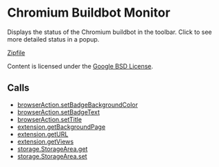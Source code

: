 
Chromium Buildbot Monitor
=======

Displays the status of the Chromium buildbot in the toolbar.  Click to see more detailed status in a popup.

[Zipfile](http://developer.chrome.com/extensions/examples/extensions/buildbot.zip)

Content is licensed under the [Google BSD License](https://developers.google.com/open-source/licenses/bsd).

Calls
-----

* [browserAction.setBadgeBackgroundColor](https://developer.chrome.com/extensions/browserAction#method-setBadgeBackgroundColor)
* [browserAction.setBadgeText](https://developer.chrome.com/extensions/browserAction#method-setBadgeText)
* [browserAction.setTitle](https://developer.chrome.com/extensions/browserAction#method-setTitle)
* [extension.getBackgroundPage](https://developer.chrome.com/extensions/extension#method-getBackgroundPage)
* [extension.getURL](https://developer.chrome.com/extensions/extension#method-getURL)
* [extension.getViews](https://developer.chrome.com/extensions/extension#method-getViews)
* [storage.StorageArea.get](https://developer.chrome.com/extensions/storage#method-StorageArea-get)
* [storage.StorageArea.set](https://developer.chrome.com/extensions/storage#method-StorageArea-set)